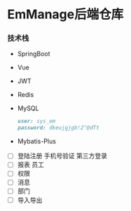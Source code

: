 # EmManage后端仓库
### 技术栈

- SpringBoot

- Vue

- JWT

- Redis

- MySQL

  ~~~markdown
  user: sys_em
  password: dkeujgjgb!2^@dTt
  ~~~

- Mybatis-Plus



- [ ] 登陆注册 手机号验证 第三方登录
- [ ] 报表 员工
- [ ] 权限
- [ ] 消息
- [ ] 部门
- [ ] 导入导出